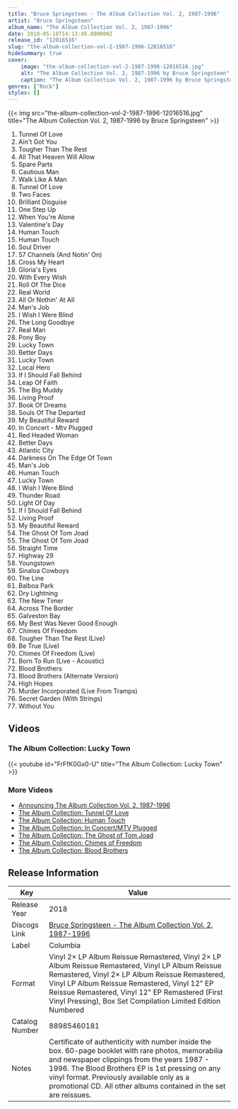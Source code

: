 ```yaml
---
title: "Bruce Springsteen - The Album Collection Vol. 2, 1987-1996"
artist: "Bruce Springsteen"
album_name: "The Album Collection Vol. 2, 1987-1996"
date: 2018-05-18T14:13:45.000000Z
release_id: "12016516"
slug: "the-album-collection-vol-2-1987-1996-12016516"
hideSummary: true
cover:
    image: "the-album-collection-vol-2-1987-1996-12016516.jpg"
    alt: "The Album Collection Vol. 2, 1987-1996 by Bruce Springsteen"
    caption: "The Album Collection Vol. 2, 1987-1996 by Bruce Springsteen"
genres: ["Rock"]
styles: []
---
```


{{< img src="the-album-collection-vol-2-1987-1996-12016516.jpg" title="The Album Collection Vol. 2, 1987-1996 by Bruce Springsteen" >}}

<!-- section break -->

1. Tunnel Of Love
2. Ain't Got You
3. Tougher Than The Rest
4. All That Heaven Will Allow
5. Spare Parts
6. Cautious Man
7. Walk Like A Man
8. Tunnel Of Love
9. Two Faces
10. Brilliant Disguise
11. One Step Up
12. When You're Alone
13. Valentine's Day
14. Human Touch
15. Human Touch
16. Soul Driver
17. 57 Channels (And Notin' On)
18. Cross My Heart
19. Gloria's Eyes
20. With Every Wish
21. Roll Of The Dice
22. Real World
23. All Or Nothin' At All
24. Man's Job
25. I Wish I Were Blind
26. The Long Goodbye
27. Real Man
28. Pony Boy
29. Lucky Town
30. Better Days
31. Lucky Town
32. Local Hero
33. If I Should Fall Behind
34. Leap Of Faith
35. The Big Muddy
36. Living Proof
37. Book Of Dreams
38. Souls Of The Departed
39. My Beautiful Reward
40. In Concert - Mtv Plugged
41. Red Headed Woman
42. Better Days
43. Atlantic City
44. Darkness On The Edge Of Town
45. Man's Job
46. Human Touch
47. Lucky Town
48. I Wish I Were Blind
49. Thunder Road
50. Light Of Day
51. If I Should Fall Behind
52. Living Proof
53. My Beautiful Reward
54. The Ghost Of Tom Joad
55. The Ghost Of Tom Joad
56. Straight Time
57. Highway 29
58. Youngstown
59. Sinaloa Cowboys
60. The Line
61. Balboa Park
62. Dry Lightning
63. The New Timer
64. Across The Border
65. Galveston Bay
66. My Best Was Never Good Enough
67. Chimes Of Freedom
68. Tougher Than The Rest (Live)
69. Be True (Live)
70. Chimes Of Freedom (Live)
71. Born To Run (Live - Acoustic)
72. Blood Brothers
73. Blood Brothers (Alternate Version)
74. High Hopes
75. Murder Incorporated (Live From Tramps)
76. Secret Garden (With Strings)
77. Without You

<!-- section break -->




## Videos
### The Album Collection: Lucky Town
{{< youtube id="FrFfK0Gx0-U" title="The Album Collection: Lucky Town" >}}<br>

### More Videos

- [Announcing The Album Collection Vol. 2, 1987-1996](https://www.youtube.com/watch?v=IXfd8YN1lJo)
- [The Album Collection: Tunnel Of Love](https://www.youtube.com/watch?v=LYuuyVSn6VY)
- [The Album Collection: Human Touch](https://www.youtube.com/watch?v=MkP2wIxh3RE)
- [The Album Collection: In Concert/MTV Plugged](https://www.youtube.com/watch?v=xmz-W8Fw4W8)
- [The Album Collection: The Ghost of Tom Joad](https://www.youtube.com/watch?v=egE7yx_lzzo)
- [The Album Collection: Chimes of Freedom](https://www.youtube.com/watch?v=IgNbj-T7sTE)
- [The Album Collection: Blood Brothers](https://www.youtube.com/watch?v=j5rhJ6Zg80w)


## Release Information
|  Key           | Value                                                |
| ---------------| ---------------------------------------------------- |
| Release Year   | 2018                                   |
| Discogs Link   | [Bruce Springsteen - The Album Collection Vol. 2, 1987-1996](https://www.discogs.com/release/12016516-Bruce-Springsteen-The-Album-Collection-Vol-2-1987-1996) |
| Label          | Columbia |
| Format         | Vinyl 2× LP Album Reissue Remastered, Vinyl 2× LP Album Reissue Remastered, Vinyl LP Album Reissue Remastered, Vinyl 2× LP Album Reissue Remastered, Vinyl LP Album Reissue Remastered, Vinyl 12" EP Reissue Remastered, Vinyl 12" EP Remastered (First Vinyl Pressing), Box Set Compilation Limited Edition Numbered |
| Catalog Number | 88985460181 |
| Notes | Certificate of authenticity with number inside the box. 60-page booklet with rare photos, memorabilia and newspaper clippings from the years 1987 - 1996. The Blood Brothers EP is 1st pressing on any vinyl format.   Previously available only as a promotional CD.  All other albums contained in the set are reissues.   |